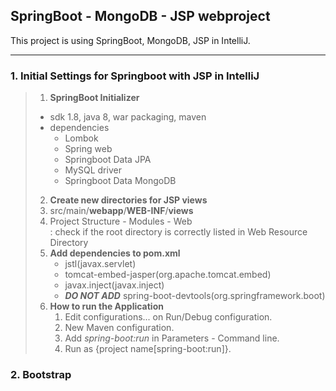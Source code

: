 ## SpringBoot - MongoDB - JSP webproject
This project is using SpringBoot, MongoDB, JSP in IntelliJ.
***

### 1. Initial Settings for Springboot with JSP in IntelliJ
> 1. __SpringBoot Initializer__
>   * sdk 1.8, java 8, war packaging, maven
>   * dependencies
>       * Lombok
>       * Spring web
>       * Springboot Data JPA
>       * MySQL driver
>       * Springboot Data MongoDB
> 2. __Create new directories for JSP views__
>   1. src/main/__webapp__/__WEB-INF__/__views__
>   2. Project Structure - Modules - Web   
      : check if the root directory is correctly listed in Web Resource Directory
> 3. __Add dependencies to pom.xml__
>     * jstl(javax.servlet)
>     * tomcat-embed-jasper(org.apache.tomcat.embed)
>     * javax.inject(javax.inject)
>     * __*DO NOT ADD*__ spring-boot-devtools(org.springframework.boot) 
> 4. __How to run the Application__
>     1. Edit configurations... on Run/Debug configuration.
>     2. New Maven configuration.
>     3. Add _spring-boot:run_ in Parameters - Command line.
>     4. Run as {project name[spring-boot:run]}.

### 2. Bootstrap



